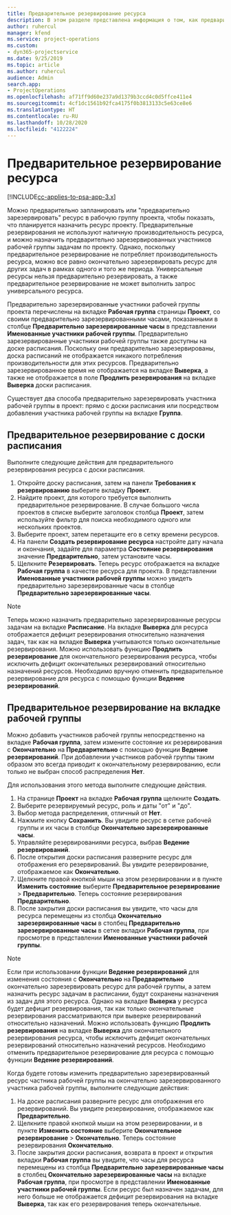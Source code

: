 ```yaml
---
title: Предварительное резервирование ресурса
description: В этом разделе представлена информация о том, как предварительно планировать или предварительно резервировать участников проектной группы.
author: ruhercul
manager: kfend
ms.service: project-operations
ms.custom:
- dyn365-projectservice
ms.date: 9/25/2019
ms.topic: article
ms.author: ruhercul
audience: Admin
search.app:
- ProjectOperations
ms.openlocfilehash: af71ff9d60e237a9d1379b3ccd4c0d5ffce411e4
ms.sourcegitcommit: 4cf1dc1561b92fca4175f0b3813133c5e63ce8e6
ms.translationtype: HT
ms.contentlocale: ru-RU
ms.lasthandoff: 10/28/2020
ms.locfileid: "4122224"
---
```

# <a name="soft-book-a-resource"></a>Предварительное резервирование ресурса

[!INCLUDE[cc-applies-to-psa-app-3.x](../includes/cc-applies-to-psa-app-3x.md)]

Можно предварительно запланировать или "предварительно зарезервировать" ресурс в рабочую группу проекта, чтобы показать, что планируется назначить ресурс проекту. Предварительные резервирования не используют наличную производительность ресурса, и можно назначить предварительно зарезервированных участников рабочей группы задачам по проекту. Однако, поскольку предварительное резервирование не потребляет производительность ресурса, можно все равно окончательно зарезервировать ресурс для других задач в рамках одного и того же периода. Универсальные ресурсы нельзя предварительно резервировать, а также предварительное резервирование не может выполнить запрос универсального ресурса.

Предварительно зарезервированные участники рабочей группы проекта перечислены на вкладке **Рабочая группа** страницы **Проект**, со своими предварительно зарезервированными часами, показанными в столбце **Предварительно зарезервированные часы** в представлении **Именованные участники рабочей группы**. Предварительно зарезервированные участники рабочей группы также доступны на доске расписания. Поскольку они предварительно зарезервированы, доска расписаний не отображается никакого потребления производительности для этих ресурсов. Предварительно зарезервированное время не отображается на вкладке **Выверка**, а также не отображается в поле **Продлить резервирования** на вкладке **Выверка** доски расписания. 

Существует два способа предварительно зарезервировать участника рабочей группы в проект: прямо с доски расписания или посредством добавления участника рабочей группы на вкладке **Группа**. 

## <a name="soft-book-from-the-schedule-board"></a>Предварительное резервирование с доски расписания
Выполните следующие действия для предварительного резервирования ресурса с доски расписания. 

1. Откройте доску расписания, затем на панели **Требования к резервированию** выберите вкладку **Проект**.
2. Найдите проект, для которого требуется выполнить предварительное резервирование. В случае большого числа проектов в списке выберите заголовок столбца **Проект**, затем используйте фильтр для поиска необходимого одного или нескольких проектов.
3. Выберите проект, затем перетащите его в сетку времени ресурсов.
5. На панели **Создать резервирование ресурса** настройте дату начала и окончания, задайте для параметра **Состояние резервирования** значение **Предварительно**, затем установите часы. 
6. Щелкните **Резервировать**. Теперь ресурс отображается на вкладке **Рабочая группа** в качестве ресурса для проекта. В представлении **Именованные участники рабочей группы** можно увидеть предварительно зарезервированные часы в столбце **Предварительно зарезервированные часы**.

> [!NOTE]
> Теперь можно назначить предварительно зарезервированные ресурсы задачам на вкладке **Расписание**. На вкладке **Выверка** для ресурса отображается дефицит резервирования относительно назначения задач, так как на вкладке **Выверка** учитываются только окончательные резервирования. Можно использовать функцию **Продлить резервирование** для окончательного резервирования ресурса, чтобы исключить дефицит окончательных резервирований относительно назначений ресурсов. Необходимо вручную отменить предварительное резервирование для ресурса с помощью функции **Ведение резервирований**.

## <a name="soft-book-on-the-team-tab"></a>Предварительное резервирование на вкладке рабочей группы

Можно добавить участников рабочей группы непосредственно на вкладке **Рабочая группа**, затем измените состояние их резервирования с **Окончательно** на **Предварительно** с помощью функции **Ведение резервирований**. При добавлении участников рабочей группы таким образом это всегда приводит к окончательному резервированию, если только не выбран способ распределения **Нет**.

Для использования этого метода выполните следующие действия.

1. На странице **Проект** на вкладке **Рабочая группа** щелкните **Создать**.
2. Выберите резервируемый ресурс, роль и даты "от" и "до".
3. Выбор метода распределения, отличный от **Нет**.
4. Нажмите кнопку **Сохранить**. Вы увидите ресурс в сетке рабочей группы и их часы в столбце **Окончательно зарезервированные часы**.
5. Управляйте резервированиями ресурса, выбрав **Ведение резервирований**.
6. После открытия доски расписания разверните ресурс для отображения его резервирований. Вы увидите резервирование, отображаемое как **Окончательно**.
7. Щелкните правой кнопкой мыши на этом резервировании и в пункте **Изменить состояние** выберите **Предварительное резервирование** \> **Предварительно**. Теперь состояние резервирования **Предварительно**.
8. После закрытия доски расписания вы увидите, что часы для ресурса перемещены из столбца **Окончательно зарезервированные часы** в столбец **Предварительно зарезервированные часы** в сетке вкладки **Рабочая группа**, при просмотре в представлении **Именованные участники рабочей группы**.

> [!NOTE]
> Если при использовании функции **Ведение резервирований** для изменения состояния с **Окончательно** на **Предварительно** окончательно зарезервировать ресурс для рабочей группы, а затем назначить ресурс задачам в расписании, будут сохранены назначения из задач для этого ресурса. Однако на вкладке **Выверка** у ресурса будет дефицит резервирования, так как только окончательные резервирования рассматриваются при выверке резервирований относительно назначений. Можно использовать функцию **Продлить резервирования** на вкладке **Выверка** для окончательного резервирования ресурса, чтобы исключить дефицит окончательных резервирований относительно назначений ресурсов. Необходимо отменить предварительное резервирование для ресурса с помощью функции **Ведение резервирований**.

Когда будете готовы изменить предварительно зарезервированный ресурс частника рабочей группы на окончательно зарезервированного участника рабочей группы, выполните следующие действия:

1. На доске расписания разверните ресурс для отображения его резервирований. Вы увидите резервирование, отображаемое как **Предварительно**.
2. Щелкните правой кнопкой мыши на этом резервировании, и в пункте **Изменить состояние** выберите **Окончательное резервирование** \> **Окончательно**. Теперь состояние резервирования **Окончательно**.
3. После закрытия доски расписания, возврата в проект и открытия вкладки **Рабочая группа** вы увидите, что часы для ресурса перемещены из столбца **Предварительно зарезервированные часы** в столбец **Окончательно зарезервированные часы** на вкладке **Рабочая группа**, при просмотре в представлении **Именованные участники рабочей группы**. Если ресурс был назначен задачам, для него больше не отображается дефицит резервирования на вкладке **Выверка**, так как его резервирования теперь окончательные.

